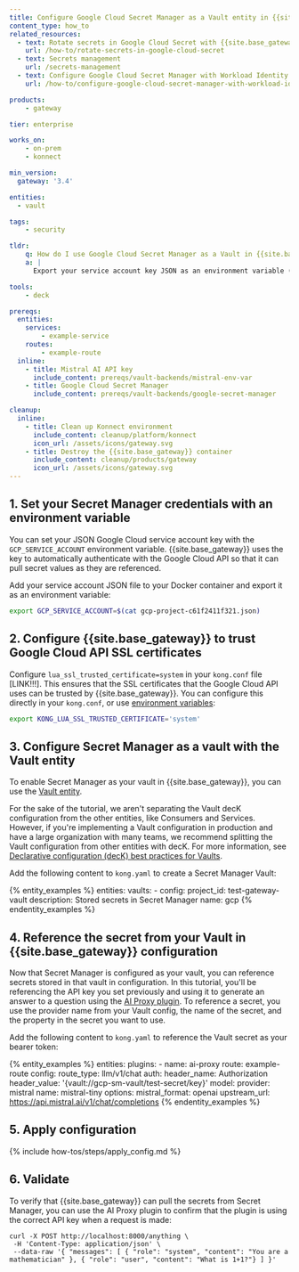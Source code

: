 ```yaml
---
title: Configure Google Cloud Secret Manager as a Vault entity in {{site.base_gateway}}
content_type: how_to
related_resources:
  - text: Rotate secrets in Google Cloud Secret with {{site.base_gateway}}
    url: /how-to/rotate-secrets-in-google-cloud-secret 
  - text: Secrets management
    url: /secrets-management
  - text: Configure Google Cloud Secret Manager with Workload Identity in {{site.base_gateway}}
    url: /how-to/configure-google-cloud-secret-manager-with-workload-identity

products:
    - gateway

tier: enterprise

works_on:
    - on-prem
    - konnect

min_version:
  gateway: '3.4'

entities: 
  - vault

tags:
    - security

tldr:
    q: How do I use Google Cloud Secret Manager as a Vault in {{site.base_gateway}}?
    a: |
      Export your service account key JSON as an environment variable (`GCP_SERVICE_ACCOUNT`), set `lua_ssl_trusted_certificate=system` in your `kong.conf` file, then configure a Vault entity with your Secret Manager configuration. Reference secrets from your Secret Manager vault like the following: `{vault://gcp-sm-vault/test-secret/key}`

tools:
    - deck

prereqs:
  entities:
    services:
        - example-service
    routes:
        - example-route
  inline:
    - title: Mistral AI API key
      include_content: prereqs/vault-backends/mistral-env-var
    - title: Google Cloud Secret Manager
      include_content: prereqs/vault-backends/google-secret-manager

cleanup:
  inline:
    - title: Clean up Konnect environment
      include_content: cleanup/platform/konnect
      icon_url: /assets/icons/gateway.svg
    - title: Destroy the {{site.base_gateway}} container
      include_content: cleanup/products/gateway
      icon_url: /assets/icons/gateway.svg
---
```


## 1. Set your Secret Manager credentials with an environment variable

You can set your JSON Google Cloud service account key with the `GCP_SERVICE_ACCOUNT` environment variable. {{site.base_gateway}} uses the key to automatically authenticate with the Google Cloud API so that it can pull secret values as they are referenced.

Add your service account JSON file to your Docker container and export it as an environment variable:

```sh
export GCP_SERVICE_ACCOUNT=$(cat gcp-project-c61f2411f321.json)
```

## 2. Configure {{site.base_gateway}} to trust Google Cloud API SSL certificates

Configure `lua_ssl_trusted_certificate=system` in your `kong.conf` file [LINK!!!]. This ensures that the SSL certificates that the Google Cloud API uses can be trusted by {{site.base_gateway}}. You can configure this directly in your `kong.conf`, or use [environment variables](/deck/environment-variables/):

```sh
export KONG_LUA_SSL_TRUSTED_CERTIFICATE='system'
```

## 3. Configure Secret Manager as a vault with the Vault entity

To enable Secret Manager as your vault in {{site.base_gateway}}, you can use the [Vault entity](/gateway/entities/vault).

For the sake of the tutorial, we aren't separating the Vault decK configuration from the other entities, like Consumers and Services. However, if you're implementing a Vault configuration in production and have a large organization with many teams, we recommend splitting the Vault configuration from other entities with decK. For more information, see [Declarative configuration (decK) best practices for Vaults](/gateway/entities/vault/#declarative-configuration-deck-best-practices-for-vaults).

Add the following content to `kong.yaml` to create a Secret Manager Vault:

{% entity_examples %}
entities:
  vaults:
    - config:
        project_id: test-gateway-vault
      description: Stored secrets in Secret Manager
      name: gcp
{% endentity_examples %}

## 4. Reference the secret from your Vault in {{site.base_gateway}} configuration

Now that Secret Manager is configured as your vault, you can reference secrets stored in that vault in configuration. In this tutorial, you'll be referencing the API key you set previously and using it to generate an answer to a question using the [AI Proxy plugin](/plugins/ai-proxy/). To reference a secret, you use the provider name from your Vault config, the name of the secret, and the property in the secret you want to use.

Add the following content to `kong.yaml` to reference the Vault secret as your bearer token:

{% entity_examples %}
entities:
  plugins:
    - name: ai-proxy
      route: example-route
      config:
        route_type: llm/v1/chat
        auth:
          header_name: Authorization
          header_value: '{vault://gcp-sm-vault/test-secret/key}'
        model:
          provider: mistral
          name: mistral-tiny
          options:
            mistral_format: openai
            upstream_url: https://api.mistral.ai/v1/chat/completions
{% endentity_examples %}

## 5. Apply configuration

{% include how-tos/steps/apply_config.md %}

## 6. Validate

To verify that {{site.base_gateway}} can pull the secrets from Secret Manager, you can use the AI Proxy plugin to confirm that the plugin is using the correct API key when a request is made:

```
curl -X POST http://localhost:8000/anything \
 -H 'Content-Type: application/json' \
 --data-raw '{ "messages": [ { "role": "system", "content": "You are a mathematician" }, { "role": "user", "content": "What is 1+1?"} ] }'
```


    